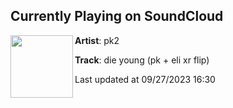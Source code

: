 ## Currently Playing on SoundCloud

[<img align="left" width="100" src="https://i1.sndcdn.com/avatars-Nvgx3faY3obr74N9-cCuy2g-t500x500.jpg">](https://soundcloud.com/prod_pk2/dieyoungpkelixr)

**Artist**: pk2 

**Track**: die young (pk + eli xr flip)

Last updated at 09/27/2023 16:30
